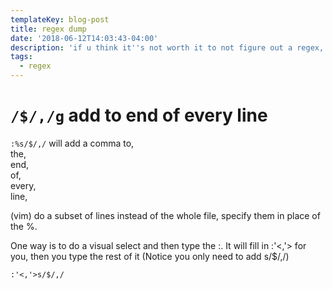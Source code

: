 ```yaml
---
templateKey: blog-post
title: regex dump
date: '2018-06-12T14:03:43-04:00'
description: 'if u think it''s not worth it to not figure out a regex, don '
tags:
  - regex
---
```


# `/$/,/g` add to end of every line

`:%s/$/,/` will add a comma 									to, 
<br/>											the, 
<br/>											end, 
<br/>											of, 
<br/>											every,
<br/>
line,

(vim) do a subset of lines instead of the whole file, specify them in place of the %.

One way is to do a visual select and then type the :. It will fill in :'<,'> for you, then you type the rest of it (Notice you only need to add s/$/,/)

`:'<,'>s/$/,/`
